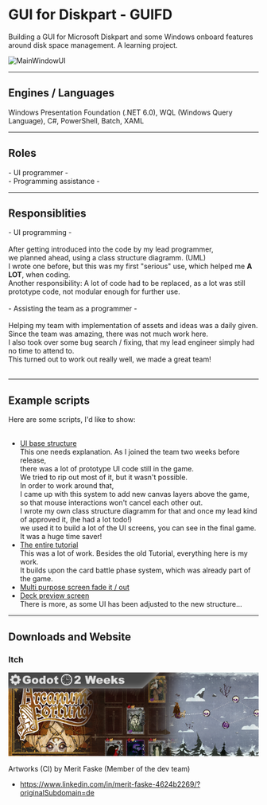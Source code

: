<div align="left">
  
  <h1>GUI for Diskpart - GUIFD</h1>

  <p>
    Building a GUI for Microsoft Diskpart and some Windows onboard features around disk space management. A learning project.<br />
  </p>

  ![MainWindowUI](https://github.com/LumiToad/GUIForDiskpart/assets/129980440/03e801e7-2718-4f6a-a0d2-add00cd599e4)

  <hr />
  <h2>Engines / Languages</h2>
  Windows Presentation Foundation (.NET 6.0), WQL (Windows Query Language), C#, PowerShell, Batch, XAML

  <hr />
  <h2>Roles</h2>
  - UI programmer -<br />
  - Programming assistance -<br />
  
  <hr />
  <h2>Responsiblities</h2>
  - UI programming -<br /><br />
    After getting introduced into the code by my lead programmer,<br />
    we planned ahead, using a class structure diagramm. (UML)<br />
    I wrote one before, but this was my first "serious" use, which helped me <b>A LOT</b>, when coding.<br />
    Another responsibility: A lot of code had to be replaced, as a lot was still prototype code, not modular enough for further use.<br /><br />
  - Assisting the team as a programmer -<br /><br />
  Helping my team with implementation of assets and ideas was a daily given.<br />
  Since the team was amazing, there was not much work here.<br />
  I also took over some bug search / fixing, that my lead engineer simply had no time to attend to.<br />
  This turned out to work out really well, we made a great team!<br /><br />
  <hr />
  <h2>Example scripts</h2>
  Here are some scripts, I'd like to show:<br /><br />
  <ul>
    <li><a href="https://github.com/LumiToad/ArcanumFortuna/tree/main/systems/ui/ui_base">UI base structure</a></li>
    This one needs explanation. As I joined the team two weeks before release,<br />
    there was a lot of prototype UI code still in the game.<br />
    We tried to rip out most of it, but it wasn't possible.<br />
    In order to work around that,<br />
    I came up with this system to add new canvas layers above the game,<br />
    so that mouse interactions won't cancel each other out.<br />
    I wrote my own class structure diagramm for that and once my lead kind of approved it, (he had a lot todo!)<br />
    we used it to build a lot of the UI screens, you can see in the final game. It was a huge time saver!
    <li><a href="https://github.com/LumiToad/ArcanumFortuna/tree/main/systems/tutorial">The entire tutorial</a></li>
    This was a lot of work. Besides the old Tutorial, everything here is my work.<br />
    It builds upon the card battle phase system, which was already part of the game.<br />
    <li><a href="https://github.com/LumiToad/ArcanumFortuna/blob/main/systems/ui/screen_fade_overlay.gd">Multi purpose screen fade it / out</a></li>
    <li><a href="https://github.com/LumiToad/ArcanumFortuna/tree/main/systems/ui/new_deck_preview">Deck preview screen</a></li>
    There is more, as some UI has been adjusted to the new structure...
  </ul>

  <hr />
  <h2>Downloads and Website</h2>

  <h3>Itch</h3>
  <a href="https://s4g.itch.io/arcanum-fortuna">
    <img src="https://github.com/LumiToad/LumiToad/blob/main/img/banner/github_arcanum_banner.png" alt="arcanum banner" />
  </a>

  Artworks (CI) by Merit Faske (Member of the dev team)<br />
  - https://www.linkedin.com/in/merit-faske-4624b2269/?originalSubdomain=de
  
</div>
